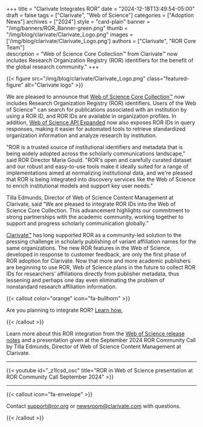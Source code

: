 +++ 
title = "Clarivate Integrates ROR" 
date = "2024-12-18T13:49:54-05:00"
draft = false 
tags = ["Clarivate", "Web of Science"] 
categories = ["Adoption News"] 
archives = ["2024"]
style = "card-plain" 
banner = "/img/banners/ROR_Banner-green.png" 
thumb = "/img/blog/clarivate/Clarivate_Logo.png" 
images = ['/img/blog/clarivate/Clarivate_Logo.png']
authors = ["Clarivate", "ROR Core Team"]  
description = "Web of Science Core Collection™ from Clarivate™ now includes Research Organization Registry (ROR) identifiers for the benefit of the global research community."
+++ 

{{< figure src="/img/blog/clarivate/Clarivate_Logo.png" class="featured-figure" alt="Clarivate logo" >}}


We are pleased to announce that [Web of Science Core Collection™](https://clarivate.com/academia-government/scientific-and-academic-research/research-discovery-and-referencing/web-of-science/web-of-science-core-collection/) now includes Research Organization Registry (ROR) identifiers. Users of the Web of Science™ can search for publications associated with an institution by using a ROR ID, and ROR IDs are available in organization profiles. In addition, [Web of Science API Expanded](https://developer.clarivate.com/apis/wos) now also exposes ROR IDs in query responses, making it easier for automated tools to retrieve standardized organization information and analyze research by institution. 

"ROR is a trusted source of institutional identifiers and metadata that is being widely adopted across the scholarly communications landscape," said ROR Director Maria Gould. "ROR's open and carefully curated dataset and our robust and easy-to-use tools make it ideally suited for a range of implementations aimed at normalizing institutional data, and we're pleased that ROR is being integrated into discovery services like the Web of Science to enrich institutional models and support key user needs."

Tilla Edmunds, Director of Web of Science Content Management at Clarivate, said “We are pleased to integrate ROR IDs into the Web of Science Core Collection. This advancement highlights our commitment to strong partnerships with the academic community, working together to support and progress scholarly communication globally.”

[Clarivate™](https://clarivate.com) has long supported ROR as a community-led solution to the pressing challenge in scholarly publishing of variant affiliation names for the same organizations. The new ROR features in the Web of Science, developed in response to customer feedback, are only the first phase of ROR adoption for Clarivate. Now that more and more academic publishers are beginning to use ROR, Web of Science plans in the future to collect ROR IDs for researchers' affiliations directly from publisher metadata, thus lessening and perhaps one day even eliminating the problem of nonstandard research affiliation information. 

{{< callout color="orange" icon="fa-bullhorn" >}} 

Are you planning to integrate ROR? [Learn how.](https://ror.readme.io/v2/docs/)

{{< /callout >}}

Learn more about this ROR integration from the [Web of Science release notes](https://clarivate.com/academia-government/release-notes/web-of-science/web-of-science-november-7-2024-release-notes/) and a presentation given at the September 2024 ROR Community Call by Tilla Edmunds, Director of Web of Science Content Management at Clarivate. 

---

{{< youtube id="_z1lcsd_osc" title="ROR in Web of Science presentation at ROR Community Call September 2024" >}}

---


{{< callout icon="fa-envelope" >}} 

Contact support@ror.org or newsroom@clarivate.com with questions.

{{< /callout >}} 


